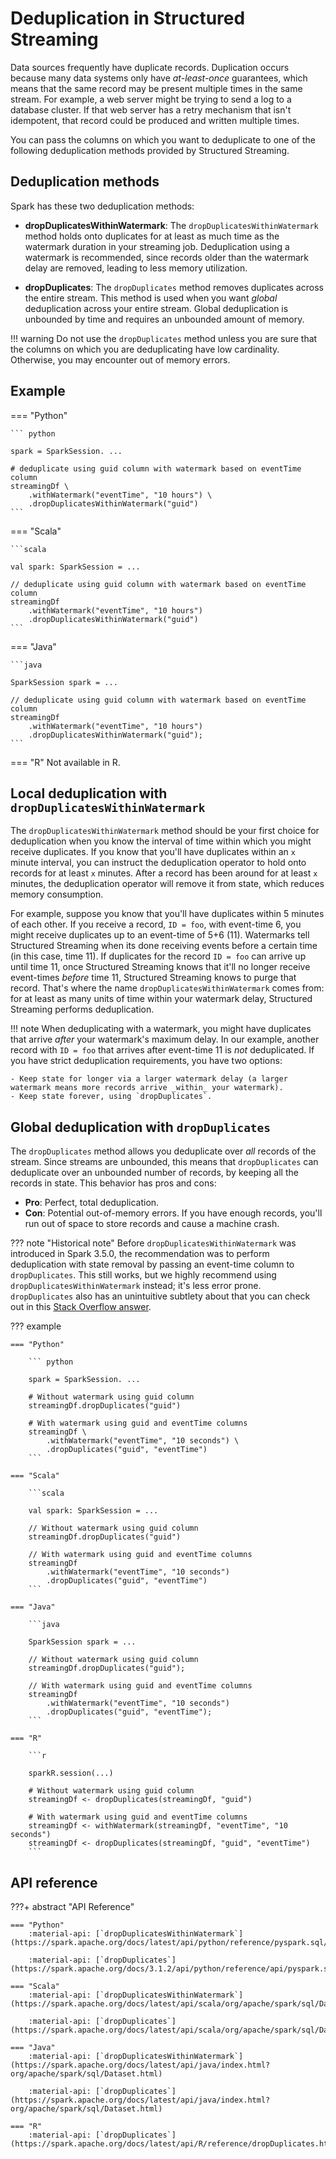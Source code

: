 # Deduplication in Structured Streaming

Data sources frequently have duplicate records. Duplication occurs because many data systems only have _at-least-once_ guarantees, which means that the same record may be present multiple times in the same stream. For example, a web server might be trying to send a log to a database cluster. If that web server has a retry mechanism that isn't idempotent, that record could be produced and written multiple times.

You can pass the columns on which you want to deduplicate to one of the following deduplication methods provided by Structured Streaming.

## Deduplication methods

Spark has these two deduplication methods:

- **dropDuplicatesWithinWatermark**: The `dropDuplicatesWithinWatermark` method holds onto duplicates for at least as much time as the watermark duration in your streaming job. Deduplication using a watermark is recommended, since records older than the watermark delay are removed, leading to less memory utilization.

- **dropDuplicates**: The `dropDuplicates` method removes duplicates across the entire stream. This method is used when you want _global_ deduplication across your entire stream. Global deduplication is unbounded by time and requires an unbounded amount of memory.

!!! warning
    Do not use the `dropDuplicates` method unless you are sure that the columns on which you are deduplicating have low cardinality. Otherwise, you may encounter out of memory errors.

## Example
 
=== "Python"

    ``` python
            
    spark = SparkSession. ...

    # deduplicate using guid column with watermark based on eventTime column
    streamingDf \
        .withWatermark("eventTime", "10 hours") \
        .dropDuplicatesWithinWatermark("guid")
    ```

=== "Scala"

    ```scala

    val spark: SparkSession = ...

    // deduplicate using guid column with watermark based on eventTime column
    streamingDf
        .withWatermark("eventTime", "10 hours")
        .dropDuplicatesWithinWatermark("guid")        
    ```

=== "Java"

    ```java

    SparkSession spark = ...

    // deduplicate using guid column with watermark based on eventTime column
    streamingDf
        .withWatermark("eventTime", "10 hours")
        .dropDuplicatesWithinWatermark("guid");        
    ```

=== "R"
    Not available in R.



## Local deduplication with `dropDuplicatesWithinWatermark`

The `dropDuplicatesWithinWatermark` method should be your first choice for deduplication when you know the interval of time within which you might receive duplicates. <!-- (TODO: is this true? what do people use to figure this out?) --> If you know that you'll have duplicates within an `x` minute interval, you can instruct the deduplication operator to hold onto records for at least `x` minutes. After a record has been around for at least `x` minutes, the deduplication operator will remove it from state, which reduces memory consumption.

<!-- add conceptual walkthrough-->
For example, suppose you know that you'll have duplicates within 5 minutes of each other. If you receive a record, `ID = foo`, with event-time 6, you might receive duplicates up to an event-time of 5+6 (11). Watermarks tell Structured Streaming when its done receiving events before a certain time (in this case, time 11). If duplicates for the record `ID = foo` can arrive up until time 11, once Structured Streaming knows that it'll no longer receive event-times _before_ time 11, Structured Streaming knows to purge that record. That's where the name `dropDuplicatesWithinWatermark` comes from: for at least as many units of time within your watermark delay, Structured Streaming performs deduplication.

<!--For an end-to-end example, see [example](). not sure what you intend here-->

!!! note
    When deduplicating with a watermark, you might have duplicates that arrive _after_ your watermark's maximum delay. In our example, another record with `ID = foo` that arrives after event-time 11 is _not_ deduplicated. If you have strict deduplication requirements, you have two options:

    - Keep state for longer via a larger watermark delay (a larger watermark means more records arrive _within_ your watermark).
    - Keep state forever, using `dropDuplicates`.

## Global deduplication with `dropDuplicates`

The `dropDuplicates` method allows you deduplicate over _all_ records of the stream. Since streams are unbounded, this means that `dropDuplicates` can deduplicate over an unbounded number of records, by keeping all the records in state. This behavior has pros and cons:

- **Pro**: Perfect, total deduplication.
- **Con**: Potential out-of-memory errors. If you have enough records, you'll run out of space to store records and cause a machine crash.

??? note "Historical note"
    Before `dropDuplicatesWithinWatermark` was introduced in Spark 3.5.0, the recommendation was to perform deduplication with state removal by passing an event-time column to `dropDuplicates`. This still works, but we highly recommend using `dropDuplicatesWithinWatermark` instead; it's less error prone. `dropDuplicates` also has an unintuitive subtlety about that you can check out in this [Stack Overflow answer](https://stackoverflow.com/a/77441576).

??? example
 
    === "Python"

        ``` python
                
        spark = SparkSession. ...

        # Without watermark using guid column
        streamingDf.dropDuplicates("guid")

        # With watermark using guid and eventTime columns
        streamingDf \
            .withWatermark("eventTime", "10 seconds") \
            .dropDuplicates("guid", "eventTime")   
        ```

    === "Scala"

        ```scala

        val spark: SparkSession = ...

        // Without watermark using guid column
        streamingDf.dropDuplicates("guid")

        // With watermark using guid and eventTime columns
        streamingDf
            .withWatermark("eventTime", "10 seconds")
            .dropDuplicates("guid", "eventTime")        
        ```

    === "Java"

        ```java

        SparkSession spark = ...

        // Without watermark using guid column
        streamingDf.dropDuplicates("guid");

        // With watermark using guid and eventTime columns
        streamingDf
            .withWatermark("eventTime", "10 seconds")
            .dropDuplicates("guid", "eventTime");        
        ```

    === "R"

        ```r

        sparkR.session(...)

        # Without watermark using guid column
        streamingDf <- dropDuplicates(streamingDf, "guid")

        # With watermark using guid and eventTime columns
        streamingDf <- withWatermark(streamingDf, "eventTime", "10 seconds")
        streamingDf <- dropDuplicates(streamingDf, "guid", "eventTime")        
        ```

## API reference
???+ abstract "API Reference"

    === "Python"
        :material-api: [`dropDuplicatesWithinWatermark`](https://spark.apache.org/docs/latest/api/python/reference/pyspark.sql/api/pyspark.sql.DataFrame.dropDuplicatesWithinWatermark.html)

        :material-api: [`dropDuplicates`](https://spark.apache.org/docs/3.1.2/api/python/reference/api/pyspark.sql.DataFrame.dropDuplicates.html)
    
    === "Scala"
        :material-api: [`dropDuplicatesWithinWatermark`](https://spark.apache.org/docs/latest/api/scala/org/apache/spark/sql/Dataset.html#dropDuplicatesWithinWatermark(col1:String,cols:String*):org.apache.spark.sql.Dataset%5BT%5D)

        :material-api: [`dropDuplicates`](https://spark.apache.org/docs/latest/api/scala/org/apache/spark/sql/Dataset.html#dropDuplicates(col1:String,cols:String*):org.apache.spark.sql.Dataset%5BT%5D)
    
    === "Java"
        :material-api: [`dropDuplicatesWithinWatermark`](https://spark.apache.org/docs/latest/api/java/index.html?org/apache/spark/sql/Dataset.html)

        :material-api: [`dropDuplicates`](https://spark.apache.org/docs/latest/api/java/index.html?org/apache/spark/sql/Dataset.html)

    === "R"
        :material-api: [`dropDuplicates`](https://spark.apache.org/docs/latest/api/R/reference/dropDuplicates.html)

